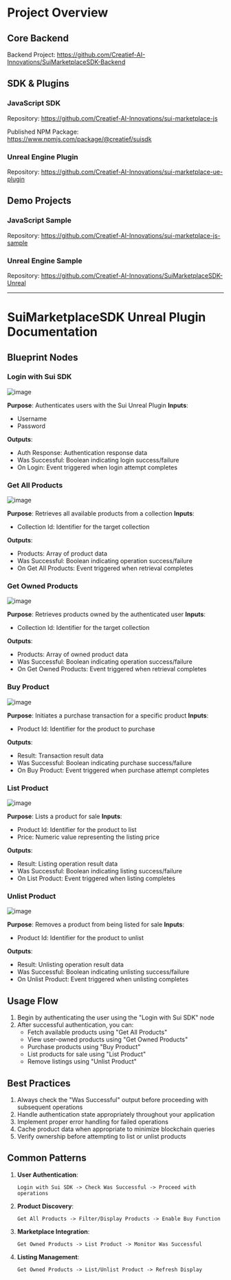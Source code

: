# Project Overview

## Core Backend
Backend Project:
https://github.com/Creatief-AI-Innovations/SuiMarketplaceSDK-Backend

## SDK & Plugins

### JavaScript SDK
Repository:
https://github.com/Creatief-AI-Innovations/sui-marketplace-js

Published NPM Package:
https://www.npmjs.com/package/@creatief/suisdk

### Unreal Engine Plugin
Repository:
https://github.com/Creatief-AI-Innovations/sui-marketplace-ue-plugin

## Demo Projects

### JavaScript Sample
Repository:
https://github.com/Creatief-AI-Innovations/sui-marketplace-js-sample

### Unreal Engine Sample
Repository:
https://github.com/Creatief-AI-Innovations/SuiMarketplaceSDK-Unreal


---

# SuiMarketplaceSDK Unreal Plugin Documentation

## Blueprint Nodes

### Login with Sui SDK
![image](Images/login.png)

**Purpose**: Authenticates users with the Sui Unreal Plugin
**Inputs**:
- Username
- Password

**Outputs**:
- Auth Response: Authentication response data
- Was Successful: Boolean indicating login success/failure
- On Login: Event triggered when login attempt completes

### Get All Products
![image](Images/allproducts.png)

**Purpose**: Retrieves all available products from a collection
**Inputs**:
- Collection Id: Identifier for the target collection

**Outputs**:
- Products: Array of product data
- Was Successful: Boolean indicating operation success/failure
- On Get All Products: Event triggered when retrieval completes

### Get Owned Products
![image](Images/owned.png)

**Purpose**: Retrieves products owned by the authenticated user
**Inputs**:
- Collection Id: Identifier for the target collection

**Outputs**:
- Products: Array of owned product data
- Was Successful: Boolean indicating operation success/failure
- On Get Owned Products: Event triggered when retrieval completes

### Buy Product
![image](Images/buy.png)

**Purpose**: Initiates a purchase transaction for a specific product
**Inputs**:
- Product Id: Identifier for the product to purchase

**Outputs**:
- Result: Transaction result data
- Was Successful: Boolean indicating purchase success/failure
- On Buy Product: Event triggered when purchase attempt completes

### List Product
![image](Images/list.png)

**Purpose**: Lists a product for sale
**Inputs**:
- Product Id: Identifier for the product to list
- Price: Numeric value representing the listing price

**Outputs**:
- Result: Listing operation result data
- Was Successful: Boolean indicating listing success/failure
- On List Product: Event triggered when listing completes

### Unlist Product
![image](Images/unlist.png)

**Purpose**: Removes a product from being listed for sale
**Inputs**:
- Product Id: Identifier for the product to unlist

**Outputs**:
- Result: Unlisting operation result data
- Was Successful: Boolean indicating unlisting success/failure
- On Unlist Product: Event triggered when unlisting completes

## Usage Flow
1. Begin by authenticating the user using the "Login with Sui SDK" node
2. After successful authentication, you can:
   - Fetch available products using "Get All Products"
   - View user-owned products using "Get Owned Products"
   - Purchase products using "Buy Product"
   - List products for sale using "List Product"
   - Remove listings using "Unlist Product"

## Best Practices
1. Always check the "Was Successful" output before proceeding with subsequent operations
2. Handle authentication state appropriately throughout your application
3. Implement proper error handling for failed operations
4. Cache product data when appropriate to minimize blockchain queries
5. Verify ownership before attempting to list or unlist products

## Common Patterns
1. **User Authentication**:
   ```
   Login with Sui SDK -> Check Was Successful -> Proceed with operations
   ```

2. **Product Discovery**:
   ```
   Get All Products -> Filter/Display Products -> Enable Buy Function
   ```

3. **Marketplace Integration**:
   ```
   Get Owned Products -> List Product -> Monitor Was Successful
   ```

4. **Listing Management**:
   ```
   Get Owned Products -> List/Unlist Product -> Refresh Display
   ```
